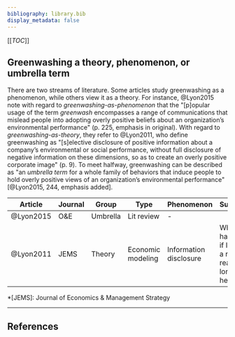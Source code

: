 ```yaml
---
bibliography: library.bib
display_metadata: false
---
```


[[_TOC_]]

## Greenwashing a theory, phenomenon, or umbrella term

There are two streams of literature. Some articles study greenwashing as a phenomenon, while others view it as a theory. For instance, @Lyon2015 note with regard to _greenwashing-as-phenomenon_ that the "[p]opular usage of the term _greenwash_ encompasses a range of communications that mislead people into adopting overly positive beliefs about an organization’s environmental performance" (p. 225, emphasis in original). With regard to _greenwashing-as-theory_, they refer to @Lyon2011, who define greenwashing as "[s]elective disclosure of positive information about a company’s environmental or social performance, without full disclosure of negative information on these dimensions, so as to create an overly positive corporate image" (p. 9). To meet halfway, greenwashing can be described as "an _umbrella term_ for a whole family of behaviors that induce people to hold overly positive views of an organization’s environmental performance" [@Lyon2015, 244, emphasis added]. 

| Article   | Journal | Group      | Type       | Phenomenon  | Summary |
| --------- | ------- | ---------- | ---------- | ----------- | ------- |
| @Lyon2015 | O&E     | Umbrella   | Lit review | -           |         |
| @Lyon2011 | JEMS    | Theory     | Economic modeling | Information disclosure | What happens if I type in a really really long text here?         |

*[JEMS]: Journal of Economics & Management Strategy

---

## References